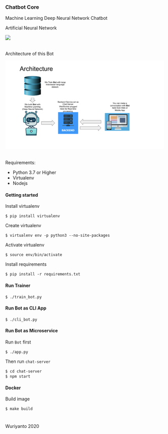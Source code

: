 ### Chatbot Core

Machine Learning Deep Neural Network Chatbot 

Artificial Neural Network

[<img src="https://upload.wikimedia.org/wikipedia/commons/4/46/Colored_neural_network.svg" width="300">](https://github.com/wuriyanto48/chatbot)
<br/><br/>

Architecture of this Bot

[<img src="./assets/architecture.png" width="500">](https://github.com/wuriyanto48/chatbot)
<br/><br/>

Requirements:

- Python 3.7 or Higher
- Virtualenv
- Nodejs

#### Getting started

Install virtualenv
```shell
$ pip install virtualenv 
```

Create virtualenv
```shell
$ virtualenv env -p python3 --no-site-packages
```

Activate virtualenv
```shell
$ source env/bin/activate
```

Install requirements 
```shell
$ pip install -r requirements.txt
```

#### Run Trainer

```shell
$ ./train_bot.py
```

#### Run Bot as CLI App

```shell
$ ./cli_bot.py
```

#### Run Bot as Microservice

Run `Bot` first

```shell
$ ./app.py
```

Then run  `chat-server`
```shell
$ cd chat-server
$ npm start
```

#### Docker

Build image
```shell
$ make build
```

#
Wuriyanto 2020